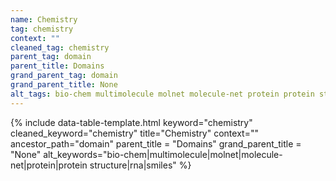 ```yaml
---
name: Chemistry
tag: chemistry
context: ""
cleaned_tag: chemistry
parent_tag: domain
parent_title: Domains
grand_parent_tag: domain
grand_parent_title: None
alt_tags: bio-chem multimolecule molnet molecule-net protein protein structure rna smiles
---
```


{% include data-table-template.html 
  keyword="chemistry" 
  cleaned_keyword="chemistry" 
  title="Chemistry"
  context=""
  ancestor_path="domain" 
  parent_title = "Domains"
  grand_parent_title = "None"
  alt_keywords="bio-chem|multimolecule|molnet|molecule-net|protein|protein structure|rna|smiles"
%}


